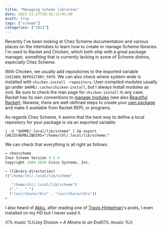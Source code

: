 ```yaml
---
title: "Managing Scheme libraries"
date: 2023-11-27T20:42:11+01:00
draft: true
tags: ["scheme"]
categories: ["2023"]
---
```


Recently I've been looking at Chez Scheme documentation and various places on the intertubes to learn how to create or manage Scheme libraries. I'm used to Racket and Chicken, which both ship with a great package manager, something that is currently lacking in some of Scheme distros, especially Chez Scheme.

With Chicken, we usually add repositories to the exported variable `CHICKEN_REPOSITORY_PATH`. We can also check where system-wide is installed with `chicken-install -repository`. User-compiled modules usually go under `$HOME/.cache/chicken-install`, but I always install modules as root. Be sure to check the man page for `chicken-install` in any case. Racket has its own conventions to [manage modules](https://docs.racket-lang.org/guide/module-basics.html) (see also [Beautiful Racket](https://beautifulracket.com/explainer/modules.html)); likewise, there are well-defined steps to create your [own package](https://docs.racket-lang.org/pkg/getting-started.html) and make it available from Racket REPL or programs.

As regards Chez Scheme, it seems that the best way to define a local repository for your package is via an exported variable:

```shell
[ -d "$HOME/.local/lib/scheme" ] && export CHEZSCHEMELIBDIRS="/home/chl/.local/lib/scheme:"
```

We can check that everything is all right as follows:

```scheme
» chezscheme
Chez Scheme Version 9.5.4
Copyright 1984-2020 Cisco Systems, Inc.

> (library-directories)
(("/home/chl/.local/lib/scheme"
   .
   "/home/chl/.local/lib/scheme")
  ("." . ".")
  ("/usr/share/r6rs" . "/usr/share/r6rs"))
>
```

I also heard of [Akku](https://akkuscm.org/), after reading one of [Travis Hinkelman](https://www.travishinkelman.com/getting-started-with-chez-scheme-and-emacs-ubuntu/)'s posts, I even installed on my HD but I never used it.


{{% music %}}Joy Divsion • _A Means to an End_{{% /music %}}

